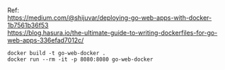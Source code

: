 Ref:  
 https://medium.com/@shijuvar/deploying-go-web-apps-with-docker-1b7561b36f53  
 https://blog.hasura.io/the-ultimate-guide-to-writing-dockerfiles-for-go-web-apps-336efad7012c/


```
docker build -t go-web-docker .
docker run --rm -it -p 8080:8080 go-web-docker
```
